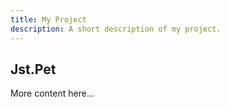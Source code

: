 ```yaml
---
title: My Project
description: A short description of my project.
---
```


## Jst.Pet

More content here...
